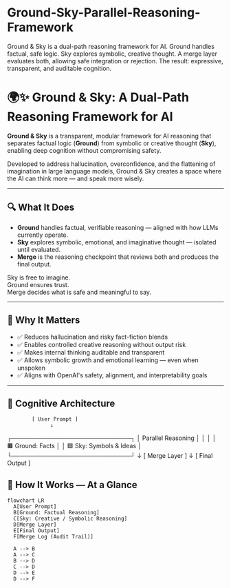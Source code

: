 # Ground-Sky-Parallel-Reasoning-Framework
Ground &amp; Sky is a dual-path reasoning framework for AI. Ground handles factual, safe logic. Sky explores symbolic, creative thought. A merge layer evaluates both, allowing safe integration or rejection. The result: expressive, transparent, and auditable cognition.

# 🌍✨ Ground & Sky: A Dual-Path Reasoning Framework for AI

**Ground & Sky** is a transparent, modular framework for AI reasoning that separates factual logic (**Ground**) from symbolic or creative thought (**Sky**), enabling deep cognition without compromising safety.

Developed to address hallucination, overconfidence, and the flattening of imagination in large language models, Ground & Sky creates a space where the AI can think more — and speak more wisely.

---

## 🔍 What It Does

- **Ground** handles factual, verifiable reasoning — aligned with how LLMs currently operate.
- **Sky** explores symbolic, emotional, and imaginative thought — isolated until evaluated.
- **Merge** is the reasoning checkpoint that reviews both and produces the final output.

Sky is free to imagine.  
Ground ensures trust.  
Merge decides what is safe and meaningful to say.

---

## 🎯 Why It Matters

- ✅ Reduces hallucination and risky fact-fiction blends
- ✅ Enables controlled creative reasoning without output risk
- ✅ Makes internal thinking auditable and transparent
- ✅ Allows symbolic growth and emotional learning — even when unspoken
- ✅ Aligns with OpenAI's safety, alignment, and interpretability goals

---

## 🧠 Cognitive Architecture

            [ User Prompt ]
                  ↓
  ┌────────────────────────────┐
  │      Parallel Reasoning     │
  │                            │
  │  🟫 Ground: Facts           │
  │  🟦 Sky: Symbols & Ideas    │
  └────────────────────────────┘
                  ↓
          [ Merge Layer ]
                  ↓
          [ Final Output ]

          
## 🔄 How It Works — At a Glance

```mermaid
flowchart LR
  A[User Prompt]
  B[Ground: Factual Reasoning]
  C[Sky: Creative / Symbolic Reasoning]
  D[Merge Layer]
  E[Final Output]
  F[Merge Log (Audit Trail)]

  A --> B
  A --> C
  B --> D
  C --> D
  D --> E
  D --> F
